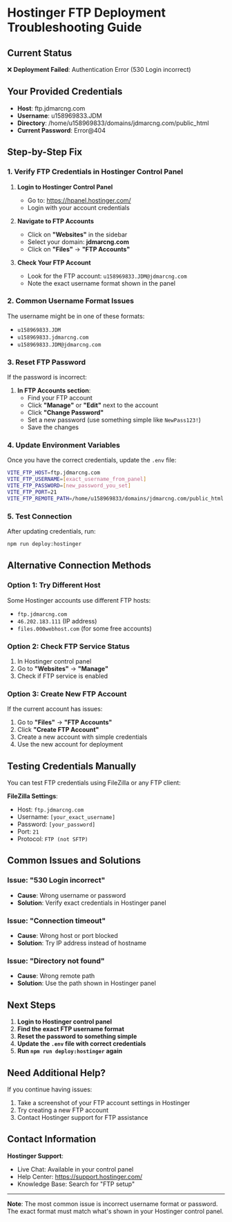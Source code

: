 # Hostinger FTP Deployment Troubleshooting Guide

## Current Status
❌ **Deployment Failed**: Authentication Error (530 Login incorrect)

## Your Provided Credentials
- **Host**: ftp.jdmarcng.com
- **Username**: u158969833.JDM
- **Directory**: /home/u158969833/domains/jdmarcng.com/public_html
- **Current Password**: Error@404

## Step-by-Step Fix

### 1. Verify FTP Credentials in Hostinger Control Panel

1. **Login to Hostinger Control Panel**
   - Go to: https://hpanel.hostinger.com/
   - Login with your account credentials

2. **Navigate to FTP Accounts**
   - Click on **"Websites"** in the sidebar
   - Select your domain: **jdmarcng.com**
   - Click on **"Files"** → **"FTP Accounts"**

3. **Check Your FTP Account**
   - Look for the FTP account: `u158969833.JDM@jdmarcng.com`
   - Note the exact username format shown in the panel

### 2. Common Username Format Issues

The username might be in one of these formats:
- `u158969833.JDM`
- `u158969833.jdmarcng.com`
- `u158969833.JDM@jdmarcng.com`

### 3. Reset FTP Password

If the password is incorrect:

1. **In FTP Accounts section**:
   - Find your FTP account
   - Click **"Manage"** or **"Edit"** next to the account
   - Click **"Change Password"**
   - Set a new password (use something simple like `NewPass123!`)
   - Save the changes

### 4. Update Environment Variables

Once you have the correct credentials, update the `.env` file:

```bash
VITE_FTP_HOST=ftp.jdmarcng.com
VITE_FTP_USERNAME=[exact_username_from_panel]
VITE_FTP_PASSWORD=[new_password_you_set]
VITE_FTP_PORT=21
VITE_FTP_REMOTE_PATH=/home/u158969833/domains/jdmarcng.com/public_html
```

### 5. Test Connection

After updating credentials, run:
```bash
npm run deploy:hostinger
```

## Alternative Connection Methods

### Option 1: Try Different Host
Some Hostinger accounts use different FTP hosts:
- `ftp.jdmarcng.com`
- `46.202.183.111` (IP address)
- `files.000webhost.com` (for some free accounts)

### Option 2: Check FTP Service Status
1. In Hostinger control panel
2. Go to **"Websites"** → **"Manage"**
3. Check if FTP service is enabled

### Option 3: Create New FTP Account
If the current account has issues:
1. Go to **"Files"** → **"FTP Accounts"**
2. Click **"Create FTP Account"**
3. Create a new account with simple credentials
4. Use the new account for deployment

## Testing Credentials Manually

You can test FTP credentials using FileZilla or any FTP client:

**FileZilla Settings**:
- Host: `ftp.jdmarcng.com`
- Username: `[your_exact_username]`
- Password: `[your_password]`
- Port: `21`
- Protocol: `FTP (not SFTP)`

## Common Issues and Solutions

### Issue: "530 Login incorrect"
- **Cause**: Wrong username or password
- **Solution**: Verify exact credentials in Hostinger panel

### Issue: "Connection timeout"
- **Cause**: Wrong host or port blocked
- **Solution**: Try IP address instead of hostname

### Issue: "Directory not found"
- **Cause**: Wrong remote path
- **Solution**: Use the path shown in Hostinger panel

## Next Steps

1. **Login to Hostinger control panel**
2. **Find the exact FTP username format**
3. **Reset the password to something simple**
4. **Update the `.env` file with correct credentials**
5. **Run `npm run deploy:hostinger` again**

## Need Additional Help?

If you continue having issues:
1. Take a screenshot of your FTP account settings in Hostinger
2. Try creating a new FTP account
3. Contact Hostinger support for FTP assistance

## Contact Information

**Hostinger Support**:
- Live Chat: Available in your control panel
- Help Center: https://support.hostinger.com/
- Knowledge Base: Search for "FTP setup"

---

**Note**: The most common issue is incorrect username format or password. The exact format must match what's shown in your Hostinger control panel.
